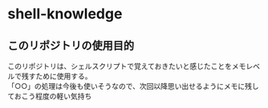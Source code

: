 # shell-knowledge

## このリポジトリの使用目的  
このリポジトリは、シェルスクリプトで覚えておきたいと感じたことをメモレベルで残すために使用する。  
「○○」の処理は今後も使いそうなので、次回以降思い出せるようにメモに残しておこう程度の軽い気持ち
